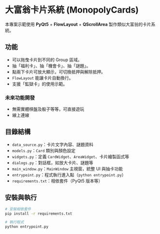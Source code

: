 # 大富翁卡片系統 (MonopolyCards)

本專案示範使用 **PyQt5** + **FlowLayout** + **QScrollArea** 製作類似大富翁的卡片系統。

## 功能
- 可以拖曳卡片到不同的 Group 區域。
- 抽「福利卡」、抽「機會卡」、抽「謎題」。
- 點兩下卡片可放大顯示，可切換抵押與解除抵押。
- `FlowLayout` 能讓卡片自動換行。
- 支援「監獄卡」的使用示範。
### 未來功能開發
- 無需實體棋盤及骰子等等，可直接遊玩
- 線上連線

## 目錄結構
- `data_source.py`：卡片文字內容、謎題資料
- `models.py`：`Card` 類別與顏色設定
- `widgets.py`：定義 `CardWidget`、`AreaWidget`、卡片繪製函式等
- `dialogs.py`：對話框，如放大卡片、謎題等
- `main_window.py`：`MainWindow` 主視窗，統整 UI 與抽卡功能
- `entrypoint.py`：程式執行進入點（`python entrypoint.py`）
- `requirements.txt`：相依套件（PyQt5 版本等）

## 安裝與執行
```bash
# 安裝相依套件
pip install -r requirements.txt

# 執行程式
python entrypoint.py